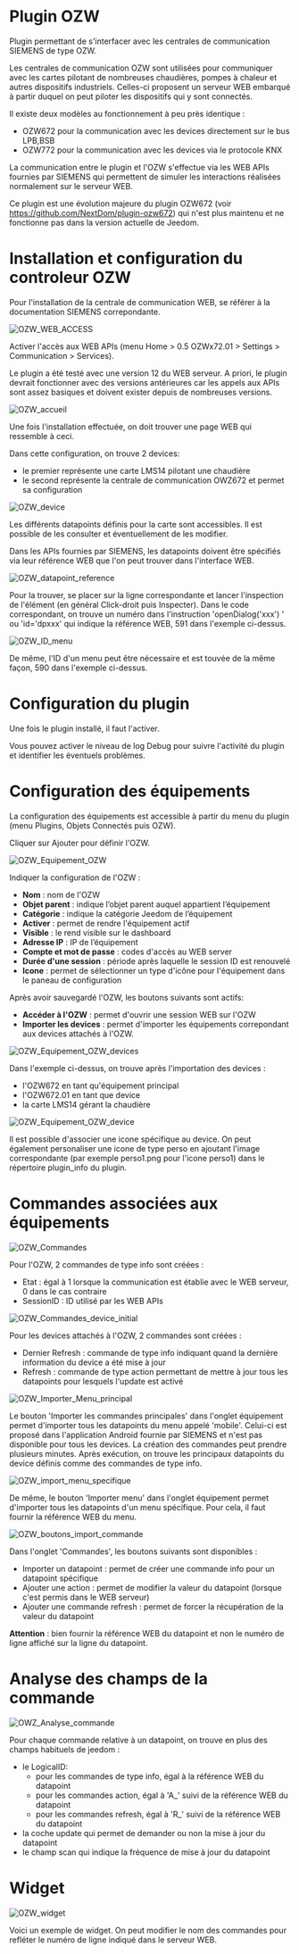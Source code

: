 # Plugin OZW

Plugin permettant de s'interfacer avec les centrales de communication SIEMENS de type OZW. 

Les centrales de communication OZW sont utilisées pour communiquer avec les cartes pilotant de nombreuses chaudières, pompes à chaleur et autres dispositifs industriels. Celles-ci proposent un serveur WEB embarqué à partir duquel on peut piloter les dispositifs qui y sont connectés.

Il existe deux modèles au fonctionnement à peu près identique :

- OZW672 pour la communication avec les devices directement sur le bus LPB,BSB
- OZW772 pour la communication avec les devices via le protocole KNX

La communication entre le plugin et l'OZW s'effectue via les WEB APIs fournies par SIEMENS qui permettent de simuler les interactions réalisées normalement sur le serveur WEB.

Ce plugin est une évolution majeure du plugin OZW672 (voir https://github.com/NextDom/plugin-ozw672) qui n'est plus maintenu et ne fonctionne pas dans la version actuelle de Jeedom.

# Installation et configuration du controleur OZW

Pour l'installation de la centrale de communication WEB, se référer à la documentation SIEMENS correpondante.

![OZW_WEB_ACCESS](../images/OZW_WEB_ACCESS.png)

Activer l'accès aux WEB APIs (menu Home > 0.5 OZWx72.01 > Settings > Communication > Services).

Le plugin a été testé avec une version 12 du WEB serveur. A priori, le plugin devrait fonctionner avec des versions antérieures car les appels aux APIs sont assez basiques et doivent exister depuis de nombreuses versions.

![OZW_accueil](../images/OZW_accueil.png)

Une fois l'installation effectuée, on doit trouver une page WEB qui ressemble à ceci. 

Dans cette configuration, on trouve 2 devices:

-   le premier représente une carte LMS14 pilotant une chaudière
-   le second représente la centrale de communication OWZ672 et permet sa configuration

![OZW_device](../images/OZW_device.png)

Les différents datapoints définis pour la carte sont accessibles. Il est possible de les consulter et éventuellement de les modifier.

Dans les APIs fournies par SIEMENS, les datapoints doivent être spécifiés via leur référence WEB que l'on peut trouver dans l'interface WEB.

![OZW_datapoint_reference](../images/OZW_datapoint_reference.png)

Pour la trouver, se placer sur la ligne correspondante et lancer l'inspection de l'élément (en général Click-droit puis Inspecter). Dans le code correspondant, on trouve un numéro dans l'instruction 'openDialog('xxx') ' ou 'id='dpxxx' qui indique la référence WEB, 591 dans l'exemple ci-dessus.

![OZW_ID_menu](../images/OZW_ID_menu.png)

De même, l'ID d'un menu peut être nécessaire et est touvée de la même façon, 590 dans l'exemple ci-dessus.

# Configuration du plugin

Une fois le plugin installé, il faut l'activer.

Vous pouvez activer le niveau de log Debug pour suivre l'activité du plugin et identifier les éventuels problèmes.

# Configuration des équipements

La configuration des équipements est accessible à partir du menu du plugin (menu Plugins, Objets Connectés puis OZW). 

Cliquer sur Ajouter pour définir l'OZW.

![OZW_Equipement_OZW](../images/OZW_Equipement_OZW.png)

Indiquer la configuration de l'OZW :

-   **Nom** : nom de l'OZW
-   **Objet parent** : indique l’objet parent auquel appartient l’équipement
-   **Catégorie** : indique la catégorie Jeedom de l’équipement
-   **Activer** : permet de rendre l'équipement actif
-   **Visible** : le rend visible sur le dashboard
-   **Adresse IP** : IP de l’équipement
-   **Compte et mot de passe** : codes d'accès au WEB server
-   **Durée d'une session** : période après laquelle le session ID est renouvelé
-   **Icone** : permet de sélectionner un type d'icône pour l'équipement dans le paneau de configuration

Après avoir sauvegardé l'OZW, les boutons suivants sont actifs:

-   **Accéder à l'OZW** : permet d'ouvrir une session WEB sur l'OZW
-   **Importer les devices** :  permet d'importer les équipements correpondant aux devices attachés à l'OZW.

![OZW_Equipement_OZW_devices](../images/OZW_Equipement_OZW_devices.png)

Dans l'exemple ci-dessus, on trouve après l'importation des devices :

- l'OZW672 en tant qu'équipement principal
- l'OZW672.01 en tant que device
- la carte LMS14 gérant la chaudière

![OZW_Equipement_OZW_device](../images/OZW_Equipement_OZW_device.png)

Il est possible d'associer une icone spécifique au device. On peut également personaliser une icone de type perso en ajoutant l'image correspondante (par exemple perso1.png pour l'icone perso1) dans le répertoire plugin_info du plugin.

# Commandes associées aux équipements

![OZW_Commandes](../images/OZW_Commandes.png)

Pour l'OZW, 2 commandes de type info sont créées :

- Etat : égal à 1 lorsque la communication est établie avec le WEB serveur, 0 dans le cas contraire
- SessionID : ID utilisé par les WEB APIs

![OZW_Commandes_device_initial](../images/OZW_Commandes_device_initial.png)

Pour les devices attachés à l'OZW, 2 commandes sont créées :

- Dernier Refresh : commande de type info indiquant quand la dernière information du device a été mise à jour
- Refresh : commande de type action permettant de mettre à jour tous les datapoints pour lesquels l'update est activé

![OZW_Importer_Menu_principal](../images/OZW_Importer_Menu_principal.png)

Le bouton 'Importer les commandes principales' dans l'onglet équipement permet d'importer tous les datapoints du menu appelé 'mobile'. Celui-ci est proposé dans l'application Android fournie par SIEMENS et n'est pas disponible pour tous les devices. La création des commandes peut prendre plusieurs minutes. Après exécution, on trouve les principaux datapoints du device définis comme des commandes de type info.

![OZW_import_menu_specifique](../images/OZW_import_menu_specifique.png)

De même, le bouton 'Importer menu'  dans l'onglet équipement permet d'importer tous les datapoints d'un menu spécifique. Pour cela, il faut fournir la référence WEB du menu.


![OZW_boutons_import_commande](../images/OZW_boutons_import_commande.png)

Dans l'onglet 'Commandes', les boutons suivants sont disponibles :

- Importer un datapoint : permet de créer une commande info pour un datapoint spécifique
- Ajouter une action : permet de modifier la valeur du datapoint (lorsque c'est permis dans le WEB serveur)
- Ajouter une commande refresh : permet de forcer la récupération de la valeur du datapoint

**Attention** : bien fournir la référence WEB du datapoint et non le numéro de ligne affiché sur la ligne du datapoint.

# Analyse des champs de la commande

![OWZ_Analyse_commande](../images/OWZ_Analyse_commande.png)

Pour chaque commande relative à un datapoint, on trouve en plus des champs habituels de jeedom :

- le LogicalID: 
  - pour les commandes de type info, égal à la référence WEB du datapoint
  - pour les commandes action, égal à 'A_' suivi de la référence WEB du datapoint
  - pour les commandes refresh, égal à 'R_' suivi de la référence WEB du datapoint
- la coche update qui permet de demander ou non la mise à jour du datapoint
- le champ scan qui indique la fréquence de mise à jour du datapoint

# Widget

![OZW_widget](../images/OZW_widget.png)

Voici un exemple de widget. On peut modifier le nom des commandes pour refléter le numéro de ligne indiqué dans le serveur WEB. 


